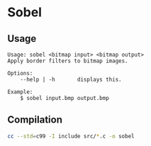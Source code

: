 # Sobel

## Usage

```
Usage: sobel <bitmap input> <bitmap output>
Apply border filters to bitmap images.

Options:
    --help | -h       displays this.

Example:
    $ sobel input.bmp output.bmp

```

## Compilation

```sh
cc --std=c99 -I include src/*.c -o sobel
```